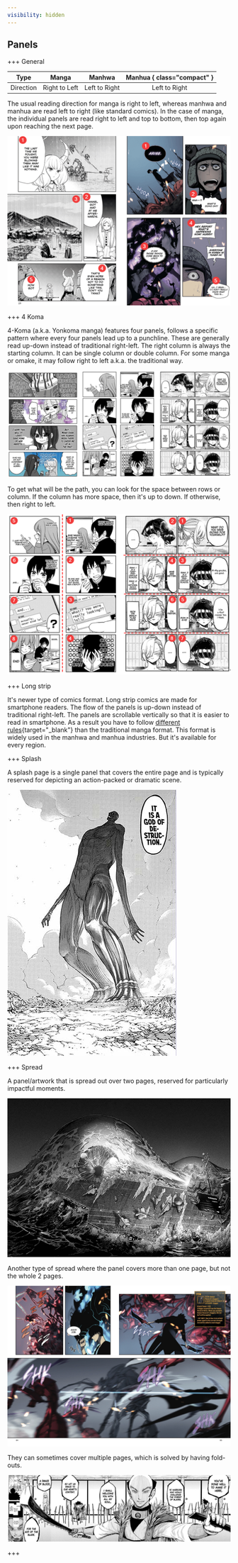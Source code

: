 ```yaml
---
visibility: hidden
---
```


## Panels

+++ General

| Type      | Manga         | Manhwa        | Manhua     { class="compact" }   |
|:---------:|:-------------:|:-------------:|:-------------:|
| Direction | Right to Left | Left to Right | Left to Right |

The usual reading direction for manga is right to left, whereas manhwa and manhua are read left to right (like standard comics). In the case of manga, the individual panels are read right to left and top to bottom, then top again upon reaching the next page.

![Sousou no Frieren Vol. 3(Left) & Solo Leveling Vol. 7(right)](/static/glossary/panel/gnrl.png)


+++ 4 Koma

4-Koma (a.k.a. Yonkoma manga) features four panels, follows a specific pattern where every four panels lead up to a punchline. These are generally read up-down instead of traditional right-left. The right column is always the starting column. It can be single column or double column. For some manga or omake, it may follow right to left a.k.a. the traditional way.

![Mousou Telepathy ch. 622(left), Tsurezure Children ch. 20(center) & Komi-san wa Komyushou Desu.(right)](/static/glossary/panel/4koma.png)

To get what will be the path, you can look for the space between rows or column. If the column has more space, then it's up to down. If otherwise, then right to left.

![](/static/glossary/panel/4koma%202.png)

+++ Long strip

It's newer type of comics format. Long strip comics are made for smartphone readers. The flow of the panels is up-down instead of traditional right-left. The panels are scrollable vertically so that it is easier to read in smartphone. As a result you have to follow [different rules](https://www.webtoons.com/en/tiptoon/lozolz/webtoon-editing-tips/viewer?title_no=1268&episode_no=24){target="_blank"} than the traditional manga format. This format is widely used in the manhwa and manhua industries. But it's available for every region.


+++ Splash

A splash page is a single panel that covers the entire page and is typically reserved for depicting an action-packed or dramatic scene.

![Attack on Titan ch. 95 (single page)](/static/glossary/panel/spread_1.jpg)

+++ Spread

A panel/artwork that is spread out over two pages, reserved for particularly impactful moments.

![One Punch-Man ch. 155 (2-page)](/static/glossary/panel/spread_2.jpeg)

Another type of spread where the panel covers more than one page, but not the whole 2 pages.

![Solo Leveling Vol. 7](/static/glossary/panel/spread_1_5.jpg)

They can sometimes cover multiple pages, which is solved by having fold-outs.

![Sengoku Youko ch. 48 (5-page)](/static/glossary/panel/spread_5.jpg)

+++
